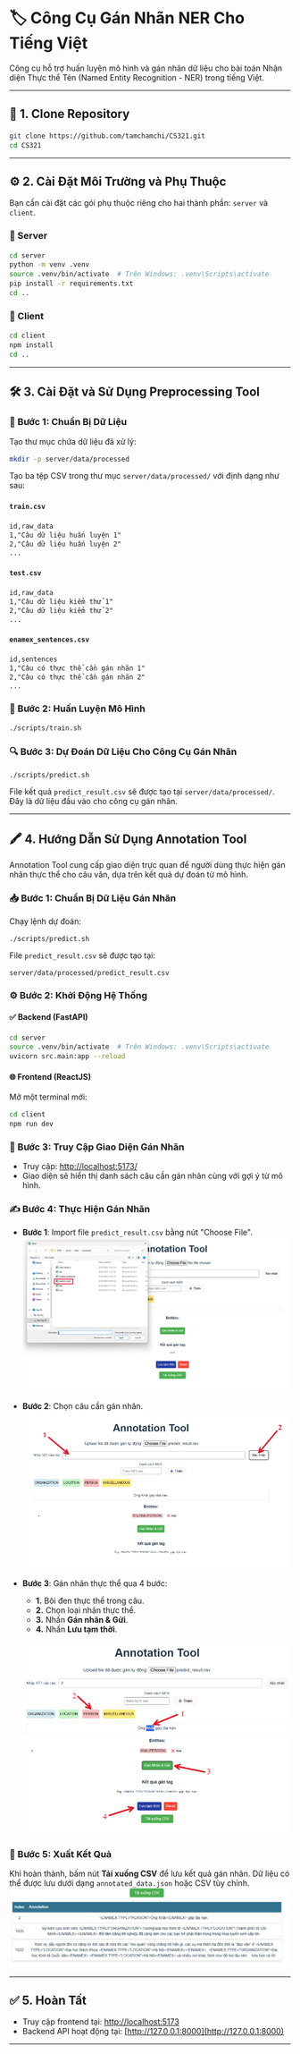 # 🏷️ Công Cụ Gán Nhãn NER Cho Tiếng Việt

Công cụ hỗ trợ huấn luyện mô hình và gán nhãn dữ liệu cho bài toán Nhận diện Thực thể Tên (Named Entity Recognition - NER) trong tiếng Việt.

---

## 📁 1. Clone Repository

```bash
git clone https://github.com/tamchamchi/CS321.git
cd CS321
```

---

## ⚙️ 2. Cài Đặt Môi Trường và Phụ Thuộc

Bạn cần cài đặt các gói phụ thuộc riêng cho hai thành phần: `server` và `client`.

### 📂 Server

```bash
cd server
python -m venv .venv
source .venv/bin/activate  # Trên Windows: .venv\Scripts\activate
pip install -r requirements.txt
cd ..
```

### 📂 Client

```bash
cd client
npm install
cd ..
```

---

## 🛠️ 3. Cài Đặt và Sử Dụng Preprocessing Tool

### 📌 Bước 1: Chuẩn Bị Dữ Liệu

Tạo thư mục chứa dữ liệu đã xử lý:

```bash
mkdir -p server/data/processed
```

Tạo ba tệp CSV trong thư mục `server/data/processed/` với định dạng như sau:

#### `train.csv`

```csv
id,raw_data
1,"Câu dữ liệu huấn luyện 1"
2,"Câu dữ liệu huấn luyện 2"
...
```

#### `test.csv`

```csv
id,raw_data
1,"Câu dữ liệu kiểm thử 1"
2,"Câu dữ liệu kiểm thử 2"
...
```

#### `enamex_sentences.csv`

```csv
id,sentences
1,"Câu có thực thể cần gán nhãn 1"
2,"Câu có thực thể cần gán nhãn 2"
...
```

### 🚀 Bước 2: Huấn Luyện Mô Hình

```bash
./scripts/train.sh
```

### 🔍 Bước 3: Dự Đoán Dữ Liệu Cho Công Cụ Gán Nhãn

```bash
./scripts/predict.sh
```

File kết quả `predict_result.csv` sẽ được tạo tại `server/data/processed/`. Đây là dữ liệu đầu vào cho công cụ gán nhãn.

---

## 🖍️ 4. Hướng Dẫn Sử Dụng Annotation Tool

Annotation Tool cung cấp giao diện trực quan để người dùng thực hiện gán nhãn thực thể cho câu văn, dựa trên kết quả dự đoán từ mô hình.

### 📥 Bước 1: Chuẩn Bị Dữ Liệu Gán Nhãn

Chạy lệnh dự đoán:

```bash
./scripts/predict.sh
```

File `predict_result.csv` sẽ được tạo tại:

```
server/data/processed/predict_result.csv
```

### ⚙️ Bước 2: Khởi Động Hệ Thống

#### ✅ Backend (FastAPI)

```bash
cd server
source .venv/bin/activate  # Trên Windows: .venv\Scripts\activate
uvicorn src.main:app --reload
```

#### 🌐 Frontend (ReactJS)

Mở một terminal mới:

```bash
cd client
npm run dev
```

### 🔗 Bước 3: Truy Cập Giao Diện Gán Nhãn

* Truy cập: [http://localhost:5173/](http://localhost:5173/)
* Giao diện sẽ hiển thị danh sách câu cần gán nhãn cùng với gợi ý từ mô hình.

### ✍️ Bước 4: Thực Hiện Gán Nhãn

* **Bước 1**: Import file `predict_result.csv` bằng nút "Choose File".
  ![Import dữ liệu](./assets/image_01.png)

* **Bước 2**: Chọn câu cần gán nhãn.
  ![Chọn câu](./assets/image_02.png)

* **Bước 3**: Gán nhãn thực thể qua 4 bước:

  - **1.** Bôi đen thực thể trong câu.
  - **2.** Chọn loại nhãn thực thể.
  - **3.** Nhấn **Gán nhãn & Gửi**.
  - **4.** Nhấn **Lưu tạm thời**.

  ![Gán nhãn](./assets/image_03.png)

### 💾 Bước 5: Xuất Kết Quả

Khi hoàn thành, bấm nút **Tải xuống CSV** để lưu kết quả gán nhãn. Dữ liệu có thể được lưu dưới dạng `annotated_data.json` hoặc CSV tùy chỉnh.
![Xuất kết quả](./assets/image_04.png)

---

## ✅ 5. Hoàn Tất

* Truy cập frontend tại: [http://localhost:5173](http://localhost:5173)
* Backend API hoạt động tại: [http://127.0.0.1:8000](http://127.0.0.1:8000)

---
